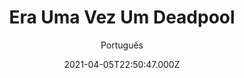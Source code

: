 ---
id: '1f36e589-b654-4aee-82c8-33619ce60ad5'
type: 'movie' # Filme, Série, Anime
title: "Era Uma Vez Um Deadpool"
synopsis: ["Determinado a provar que “Deadpool 2” é um filme para toda a família, Wade Wilson (Ryan Reynolds) limpa todos os palavrões e sangue da narrativa e sequestra o ator e diretor Fred Savage para reencenar A Princesa Prometida. Sem poder se desvencilhar das amarras, Savage é obrigado a ouvir o “conto de fadas” do Mercenário Tagarela, incluindo sua luta com Cable (Josh Brolin) e a formação da X-Force.",
]
originalTitle: "Once Upon a Deadpool"
date: '2021-04-05T22:50:47.000Z'
update: '2021-04-05T22:50:47.000Z'
releaseDate: '2018-12-11T03:00:00.000Z'
imdb:
  rating: 'n/A' # 8.5
  id: '' # tt0470752
duration: '1h 58m'
trailer:
  urls: [
    'PCf03KXyzIg',
  ]
tags: ['720p', '1080p', '1080p']
genre: ['Ação', 'Comédia'] #
quality: 'BluRay 720p | 1080p' # BluRay, WEB-DL, HDTV, WEB-DL4K, WEB-DLe
format: 'Mkv | Mp4' # MKV, MP4, TS
audio: 'Português, Inglês' # Dublado, Legendado, Dual Audio, Dub & Leg
subtitle: 'Português' # Português, inglês,
size: '1.78 GB | 2.29 GB | 2.60 GB' # 4.8 GB
audioQuality: 10
videoQuality: 10
directors: []
#  - name: 'Lana Wachowski'
#    image: ''
#  - name: 'Lilly Wachowski'
#    image: ''
cast: []
#  - name: 'Keanu Reeves'
#    image: ''
#    characterName: 'Neo'
writers: []
#  - name: ''
#    image: ''
maturityRating:
  age: '' # L , 10, 12, 14, 16, 18
  topics: [''] # Violence, Illegal drugs, Inappropriate Language, Legal Drugs, Sexual Content, Extreme Violence
###########################################
download:
  
  - url: 'magnet:?xt=urn:btih:CF83E4A2B8DF22FB19FACE6F984CD34A1F36BEBB&dn=Era%20uma%20vez%20um%20Deadpool%20%28720p%29&tr=udp%3a%2f%2ftracker.openbittorrent.com%3a80%2fannounce&tr=udp%3a%2f%2ftracker.opentrackr.org%3a1337%2fannounce'
    resolution: '720p' # 720p, 1080p, 4K,
    audio: 'Dual Áudio' # Dublado, Legendado, Dual Audio
    size: '' # 4.8 GB
    quality: '' # BluRay, WEB-DL
    format: '' # MKV
  - url: 'magnet:?xt=urn:btih:9136FB4452E7476A120FD13EF0EF1649589E2BEC&dn=Era%20uma%20vez%20um%20Deadpool%20%281080p%29&tr=udp%3a%2f%2ftracker.openbittorrent.com%3a80%2fannounce&tr=udp%3a%2f%2ftracker.opentrackr.org%3a1337%2fannounce'
    resolution: '1080p' # 720p, 1080p, 4K,
    audio: 'Dual Áudio' # Dublado, Legendado, Dual Audio
    size: '' # 4.8 GB
    quality: '' # BluRay, WEB-DL
    format: '' # MKV
  - url: 'magnet:?xt=urn:btih:0EBD5B4728A99029764AB615E246796865EEBD13&dn=Era%20Uma%20Vez%20Um%20Deadpool%202019%20%281080p%29%20%5bDUBLADO%5d&tr=udp%3a%2f%2ftracker.openbittorrent.com%3a80%2fannounce&tr=udp%3a%2f%2ftracker.opentrackr.org%3a1337%2fannounce&tr=udp%3a%2f%2f9.rarbg.to%3a2800%2fannounce&tr=udp%3a%2f%2fexplodie.org%3a6969%2fannounce&tr=http%3a%2f%2fglotorrents.pw%3a80%2fannounce&tr=udp%3a%2f%2fp4p.arenabg.com%3a1337%2fannounce&tr=udp%3a%2f%2ftorrent.gresille.org%3a80%2fannounce&tr=udp%3a%2f%2ftracker.aletorrenty.pl%3a2710%2fannounce&tr=udp%3a%2f%2ftracker.coppersurfer.tk%3a6969%2fannounce&tr=udp%3a%2f%2ftracker.piratepublic.com%3a1337%2fannounce'
    resolution: '1080p' # 720p, 1080p, 4K,
    audio: 'Dublado' # Dublado, Legendado, Dual Audio
    size: '' # 4.8 GB
    quality: '' # BluRay, WEB-DL
    format: '' # MKV
images:
  cover: '/assets/movies/era-uma-vez-um-deadpool.jpg'
  background: '/assets/movies/'
---